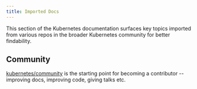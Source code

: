 ```yaml
---
title: Imported Docs
---
```


This section of the Kubernetes documentation surfaces key topics imported from various repos in the broader Kubernetes community for better findability.

## Community

[kubernetes/community](https://github.com/kubernetes/community) is the starting point for becoming a contributor -- improving docs, improving code, giving talks etc.
